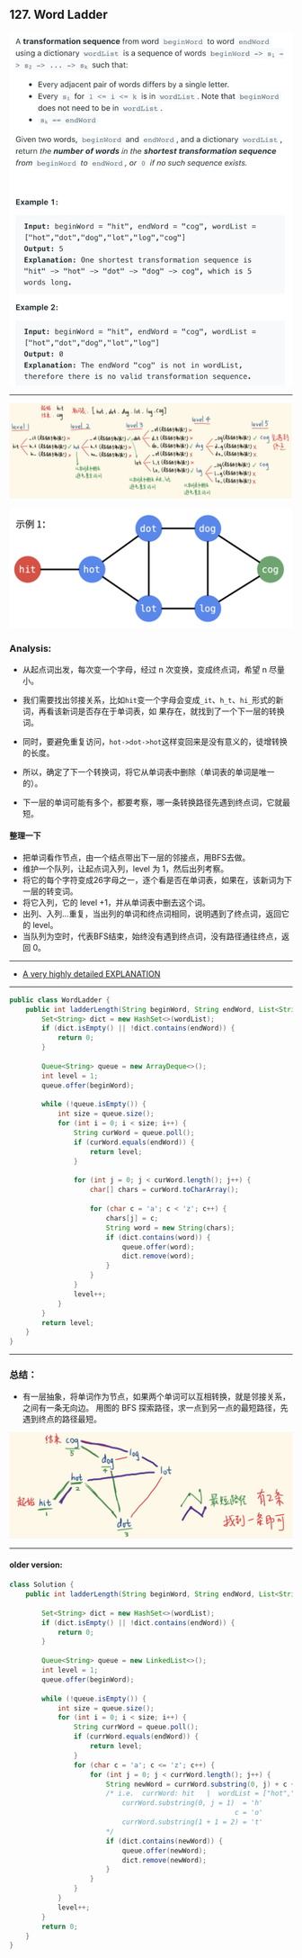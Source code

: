 ## 127. Word Ladder
![](img/2021-07-30-23-58-02.png)

---

![](img/2021-07-30-23-58-24.png)

![](img/2021-07-31-00-03-25.png)

### Analysis:

- 从起点词出发，每次变一个字母，经过 n 次变换，变成终点词，希望 n 尽量小。
- 我们需要找出邻接关系，比如`hit`变一个字母会变成`_it`、`h_t`、`hi_`形式的新词，再看该新词是否存在于单词表，如
  果存在，就找到了一个下一层的转换词。
- 同时，要避免重复访问，`hot->dot->hot`这样变回来是没有意义的，徒增转换的长度。
- 所以，确定了下一个转换词，将它从单词表中删除（单词表的单词是唯一的）。

- 下一层的单词可能有多个，都要考察，哪一条转换路径先遇到终点词，它就最短。

#### 整理一下

- 把单词看作节点，由一个结点带出下一层的邻接点，用BFS去做。
- 维护一个队列，让起点词入列，level 为 1，然后出列考察。
- 将它的每个字符变成26字母之一，逐个看是否在单词表，如果在，该新词为下一层的转变词。
- 将它入列，它的 level +1，并从单词表中删去这个词。
- 出列、入列…重复，当出列的单词和终点词相同，说明遇到了终点词，返回它的 level。
- 当队列为空时，代表BFS结束，始终没有遇到终点词，没有路径通往终点，返回 0。
---
- [A very highly detailed EXPLANATION](https://leetcode.com/problems/word-ladder/discuss/1764371/A-very-highly-detailed-EXPLANATION#:~:text=So%2C%20all%20this,take%20an%20example%3A%2D)
---

```java
public class WordLadder {
    public int ladderLength(String beginWord, String endWord, List<String> wordList) {
        Set<String> dict = new HashSet<>(wordList);
        if (dict.isEmpty() || !dict.contains(endWord)) {
            return 0;
        }

        Queue<String> queue = new ArrayDeque<>();
        int level = 1;
        queue.offer(beginWord);

        while (!queue.isEmpty()) {
            int size = queue.size();
            for (int i = 0; i < size; i++) {
                String curWord = queue.poll();
                if (curWord.equals(endWord)) {
                    return level;
                }

                for (int j = 0; j < curWord.length(); j++) {
                    char[] chars = curWord.toCharArray();

                    for (char c = 'a'; c < 'z'; c++) {
                        chars[j] = c;
                        String word = new String(chars);
                        if (dict.contains(word)) {
                            queue.offer(word);
                            dict.remove(word);
                        }
                    }
                }
                level++;
            }
        }
        return level;
    }
}
```






---

### 总结：

- 有一层抽象，将单词作为节点，如果两个单词可以互相转换，就是邻接关系，之间有一条无向边。
  用图的 BFS 探索路径，求一点到另一点的最短路径，先遇到终点的路径最短。

![](img/2021-07-31-00-02-14.png)

---


















#### older version:

```java
class Solution {
    public int ladderLength(String beginWord, String endWord, List<String> wordList){

        Set<String> dict = new HashSet<>(wordList);
        if (dict.isEmpty() || !dict.contains(endWord)) {
            return 0;
        }
        
        Queue<String> queue = new LinkedList<>();
        int level = 1;
        queue.offer(beginWord);
        
        while (!queue.isEmpty()) {
            int size = queue.size();
            for (int i = 0; i < size; i++) {
                String currWord = queue.poll();
                if (currWord.equals(endWord)) {
                    return level;
                }
                for (char c = 'a'; c <= 'z'; c++) {
                    for (int j = 0; j < currWord.length(); j++) {
                        String newWord = currWord.substring(0, j) + c + currWord.substring(j + 1);
                        /* i.e.  currWord: hit   |  wordList = ["hot","dot","dog","lot","log","cog"]
                            currWord.substring(0, j = 1)  = 'h'
                                                        c = 'o' 
                            currWord.substring(1 + 1 = 2) = 't'                                                            
                        */
                        if (dict.contains(newWord)) {
                            queue.offer(newWord);
                            dict.remove(newWord);
                        }
                    }
                }
            }
            level++;
        }
        return 0;
    }
}
```